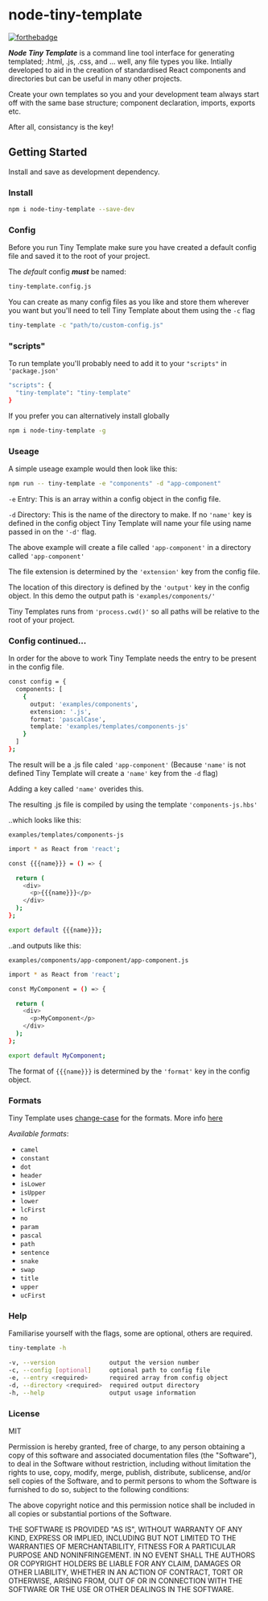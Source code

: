 # node-tiny-template

[![forthebadge](https://forthebadge.com/images/badges/made-with-javascript.svg)](https://forthebadge.com)

**_Node Tiny Template_** is a command line tool interface for generating templated; .html, .js, .css, and ... well, any file types you like. Intially developed to aid in the creation of standardised React components and directories but can be useful in many other projects.

Create your own templates so you and your development team always start off with the same base structure; component declaration, imports, exports etc.

After all, consistancy is the key!

## Getting Started

Install and save as development dependency.

### Install

```sh
npm i node-tiny-template --save-dev
```

### Config

Before you run Tiny Template make sure you have created a default config file and saved it to the root of your project.

The _default_ config **_must_** be named:

```sh
tiny-template.config.js
```

You can create as many config files as you like and store them wherever you want but you'll need to tell Tiny Template about them using the `-c` flag

```sh
tiny-template -c "path/to/custom-config.js"
```

### "scripts"

To run template you'll probably need to add it to your `"scripts"` in `'package.json'`

```sh
"scripts": {
  "tiny-template": "tiny-template"
}
```

If you prefer you can alternatively install globally

```sh
npm i node-tiny-template -g
```

### Useage

A simple useage example would then look like this:

```sh
npm run -- tiny-template -e "components" -d "app-component"
```

`-e` Entry: This is an array within a config object in the config file.

`-d` Directory: This is the name of the directory to make. If no `'name'` key is defined in the config object Tiny Template will name your file using name passed in on the `'-d'` flag.

The above example will create a file called `'app-component'` in a directory called `'app-component'`

The file extension is determined by the `'extension'` key from the config file.

The location of this directory is defined by the `'output'` key in the config object. In this demo the output path is `'examples/components/'`

Tiny Templates runs from `'process.cwd()'` so all paths will be relative to the root of your project.

### Config continued...

In order for the above to work Tiny Template needs the entry to be present in the config file.

```sh
const config = {
  components: [
    {
      output: 'examples/components',
      extension: '.js',
      format: 'pascalCase',
      template: 'examples/templates/components-js'
    }
  ]
};
```

The result will be a .js file caled `'app-component'` (Because `'name'` is not defined Tiny Template will create a `'name'` key from the `-d` flag)

Adding a key called `'name'` overides this.

The resulting .js file is compiled by using the template `'components-js.hbs'`

..which looks like this:

`examples/templates/components-js`

```sh
import * as React from 'react';

const {{{name}}} = () => {

  return (
    <div>
      <p>{{{name}}}</p>
    </div>
  );
};

export default {{{name}}};
```

..and outputs like this:

`examples/components/app-component/app-component.js`

```sh
import * as React from 'react';

const MyComponent = () => {

  return (
    <div>
      <p>MyComponent</p>
    </div>
  );
};

export default MyComponent;
```

The format of `{{{name}}}` is determined by the `'format'` key in the config object.

### Formats

Tiny Template uses [change-case](https://www.npmjs.com/package/change-case) for the formats. More info [here](https://github.com/blakeembrey/change-case)

_Available formats_:

* `camel`
* `constant`
* `dot`
* `header`
* `isLower`
* `isUpper`
* `lower`
* `lcFirst`
* `no`
* `param`
* `pascal`
* `path`
* `sentence`
* `snake`
* `swap`
* `title`
* `upper`
* `ucFirst`

### Help

Familiarise yourself with the flags, some are optional, others are required.

```sh
tiny-template -h
```

```sh
-v, --version               output the version number
-c, --config [optional]     optional path to config file
-e, --entry <required>      required array from config object
-d, --directory <required>  required output directory
-h, --help                  output usage information
```

### License

MIT

Permission is hereby granted, free of charge, to any person obtaining a copy of this software and associated documentation files (the "Software"), to deal in the Software without restriction, including without limitation the rights to use, copy, modify, merge, publish, distribute, sublicense, and/or sell copies of the Software, and to permit persons to whom the Software is furnished to do so, subject to the following conditions:

The above copyright notice and this permission notice shall be included in all copies or substantial portions of the Software.

THE SOFTWARE IS PROVIDED "AS IS", WITHOUT WARRANTY OF ANY KIND, EXPRESS OR IMPLIED, INCLUDING BUT NOT LIMITED TO THE WARRANTIES OF MERCHANTABILITY, FITNESS FOR A PARTICULAR PURPOSE AND NONINFRINGEMENT. IN NO EVENT SHALL THE AUTHORS OR COPYRIGHT HOLDERS BE LIABLE FOR ANY CLAIM, DAMAGES OR OTHER LIABILITY, WHETHER IN AN ACTION OF CONTRACT, TORT OR OTHERWISE, ARISING FROM, OUT OF OR IN CONNECTION WITH THE SOFTWARE OR THE USE OR OTHER DEALINGS IN THE SOFTWARE.
